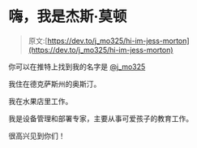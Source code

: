 # 嗨，我是杰斯·莫顿

> 原文:[https://dev.to/j_mo325/hi-im-jess-morton](https://dev.to/j_mo325/hi-im-jess-morton)

你可以在推特上找到我的名字是 [@j_mo325](https://twitter.com/j_mo325)

我住在德克萨斯州的奥斯汀。

我在水果店里工作。

我是设备管理和部署专家，主要从事可爱孩子的教育工作。

很高兴见到你们！